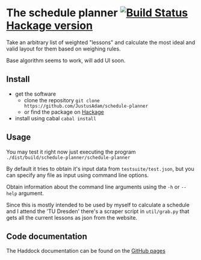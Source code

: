# The schedule planner [![Build Status](https://travis-ci.org/JustusAdam/schedule-planner.svg?branch=master)](https://travis-ci.org/JustusAdam/schedule-planner) [Hackage version](https://img.shields.io/hackage/v/schedule-planner.svg)

Take an arbitrary list of weighted "lessons" and calculate the most ideal and valid layout for them based on weighing rules.

Base algorithm seems to work, will add UI soon.

## Install

- get the software
    - clone the repository `git clone https://github.com/JustusAdam/schedule-planner`  
    - or find the package on [Hackage](http://hackage.haskell.org/package/schedule-planner-0.1.0.0/candidate)
- install using cabal `cabal install`

## Usage

You may test it right now just executing the program `./dist/build/schedule-planner/schedule-planner`

By default it tries to obtain it's input data from `testsuite/test.json`, but you can specify any file as input using command line options.

Obtain information about the command line arguments using the `-h` or `--help` argument.

Since this is mostly intended to be used by myself to calculate a schedule and I attend the 'TU Dresden' there's a scraper script in `util/grab.py` that gets all the current lessons as json from the website.

## Code documentation

The Haddock documentation can be found on the [GitHub pages](http://justusadam.github.io/schedule-planner/)
